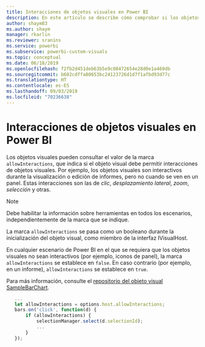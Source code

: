 ```yaml
---
title: Interacciones de objetos visuales en Power BI
description: En este artículo se describe cómo comprobar si los objetos visuales de Power BI deben permitir interacciones de objetos visuales.
author: shaym83
ms.author: shaym
manager: rkarlin
ms.reviewer: sranins
ms.service: powerbi
ms.subservice: powerbi-custom-visuals
ms.topic: conceptual
ms.date: 06/18/2019
ms.openlocfilehash: f2fb2d451deb63b5e9c08472654e28d0e1a469db
ms.sourcegitcommit: b602cdffa80653bc24123726d1d7f1afbd93d77c
ms.translationtype: HT
ms.contentlocale: es-ES
ms.lasthandoff: 09/03/2019
ms.locfileid: "70236638"
---
```

# <a name="visual-interactions-in-power-bi-visuals"></a>Interacciones de objetos visuales en Power BI

Los objetos visuales pueden consultar el valor de la marca `allowInteractions`, que indica si el objeto visual debe permitir interacciones de objetos visuales. Por ejemplo, los objetos visuales son interactivos durante la visualización o edición de informes, pero no cuando se ven en un panel. Estas interacciones son las de *clic*, *desplazamiento lateral*, *zoom*, *selección* y otras. 

> [!NOTE]
> Debe habilitar la información sobre herramientas en todos los escenarios, independientemente de la marca que se indique.

La marca `allowInteractions` se pasa como un booleano durante la inicialización del objeto visual, como miembro de la interfaz IVisualHost.

En cualquier escenario de Power BI en el que se requiera que los objetos visuales no sean interactivos (por ejemplo, iconos de panel), la marca `allowInteractions` se establece en `false`. En caso contrario (por ejemplo, en un informe), `allowInteractions` se establece en `true`.

Para más información, consulte el [repositorio del objeto visual SampleBarChart](https://github.com/Microsoft/PowerBI-visuals-sampleBarChart/commit/59a47935d8f5272ce145fe804193599ddb7e2001).

```typescript
   ...
   let allowInteractions = options.host.allowInteractions;
   bars.on('click', function(d) {
       if (allowInteractions) {
           selectionManager.select(d.selectionId);
           ...
       }
   });
```
